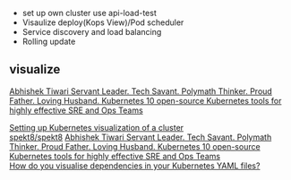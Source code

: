 




*  set up own cluster use api-load-test
*  Visaulize deploy(Kops View)/Pod scheduler
*  Service discovery and load balancing
*  Rolling update


## visualize

[
Abhishek Tiwari
Servant Leader. Tech Savant. Polymath Thinker. Proud Father. Loving Husband.
Kubernetes
10 open-source Kubernetes tools for highly effective SRE and Ops Teams](https://www.abhishek-tiwari.com/10-open-source-tools-for-highly-effective-kubernetes-sre-and-ops-teams/)

[Setting up Kubernetes visualization of a cluster](https://kubecloud.io/setting-up-kubernetes-visualization-of-a-cluster-96826433fc64)  
[spekt8/spekt8](https://github.com/spekt8/spekt8)
[
Abhishek Tiwari
Servant Leader. Tech Savant. Polymath Thinker. Proud Father. Loving Husband.
Kubernetes
10 open-source Kubernetes tools for highly effective SRE and Ops Teams
](https://www.abhishek-tiwari.com/10-open-source-tools-for-highly-effective-kubernetes-sre-and-ops-teams/)  
[How do you visualise dependencies in your Kubernetes YAML files?](https://learnk8s.io/visualise-dependencies-kubernetes/)